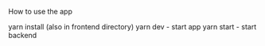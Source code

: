 How to use the app

yarn install (also in frontend directory)
yarn dev - start app
yarn start - start backend
